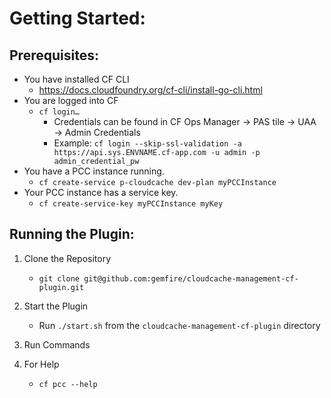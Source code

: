 # Getting Started:

## Prerequisites:
* You have installed CF CLI
    * https://docs.cloudfoundry.org/cf-cli/install-go-cli.html
* You are logged into CF
    * `cf login…`
       * Credentials can be found in CF Ops Manager &rarr; PAS tile &rarr; UAA &rarr; Admin Credentials
       * Example: 
       `cf login --skip-ssl-validation -a https://api.sys.ENVNAME.cf-app.com -u admin -p admin_credential_pw`
* You have a PCC instance running.
    * `cf create-service p-cloudcache dev-plan myPCCInstance`
* Your PCC instance has a service key.
    * `cf create-service-key myPCCInstance myKey`

## Running the Plugin:
1. Clone the Repository 
    - `git clone git@github.com:gemfire/cloudcache-management-cf-plugin.git`
2. Start the Plugin 
    - Run `./start.sh` from the `cloudcache-management-cf-plugin` directory
3. Run Commands 

4. For Help
    - `cf pcc --help`
    

